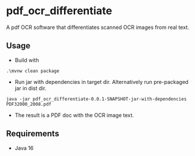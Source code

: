 # pdf_ocr_differentiate
A pdf OCR software that differentiates scanned OCR images from real text.

## Usage

- Build with

`.\mvnw clean package`

- Run jar with dependencies in target dir. Alternatively run pre-packaged jar in dist dir.

`java -jar pdf_ocr_differentiate-0.0.1-SNAPSHOT-jar-with-dependencies PDF32000_2008.pdf`

- The result is a PDF doc with the OCR image text.

## Requirements
- Java 16